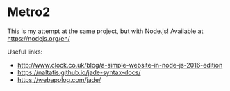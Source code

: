 # Metro2

This is my attempt at the same project, but with Node.js!  Available at https://nodejs.org/en/

Useful links: 
* http://www.clock.co.uk/blog/a-simple-website-in-node-js-2016-edition
* https://naltatis.github.io/jade-syntax-docs/
* https://webapplog.com/jade/

